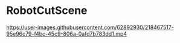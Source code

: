 # RobotCutScene

https://user-images.githubusercontent.com/62892930/218467517-95e96c79-f4bc-45c9-806a-0afd7b783dd1.mp4

